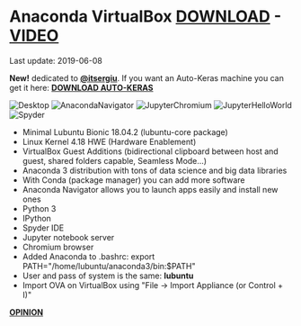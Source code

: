 # Anaconda VirtualBox [DOWNLOAD](https://github.com/Virtual-Machines/Anaconda-VirtualBox/releases/download/latest/Anaconda.ova) - [VIDEO](https://www.youtube.com/watch?v=LUWFLP3j8Uw)

Last update: 2019-06-08

**New!** dedicated to [**@itsergiu**](https://github.com/itsergiu). If you want an Auto-Keras machine you can get it here: [**DOWNLOAD AUTO-KERAS**](https://github.com/Virtual-Machines/Anaconda-VirtualBox/releases/download/latest/Autokeras.ova)

![Desktop](https://raw.githubusercontent.com/Virtual-Machines/Anaconda-VirtualBox/master/desktop.png)
![AnacondaNavigator](https://raw.githubusercontent.com/Virtual-Machines/Anaconda-VirtualBox/master/navigator.png)
![JupyterChromium](https://raw.githubusercontent.com/Virtual-Machines/Anaconda-VirtualBox/master/jupyterChromium.png)
![JupyterHelloWorld](https://raw.githubusercontent.com/Virtual-Machines/Anaconda-VirtualBox/master/jupyterHelloWorld.png)
![Spyder](https://raw.githubusercontent.com/Virtual-Machines/Anaconda-VirtualBox/master/spyder.png)

- Minimal Lubuntu Bionic 18.04.2 (lubuntu-core package)
- Linux Kernel 4.18 HWE (Hardware Enablement)
- VirtualBox Guest Additions (bidirectional clipboard between host and guest, shared folders capable, Seamless Mode...)
- Anaconda 3 distribution with tons of data science and big data libraries
- With Conda (package manager) you can add more software
- Anaconda Navigator allows you to launch apps easily and install new ones
- Python 3
- IPython
- Spyder IDE
- Jupyter notebook server
- Chromium browser
- Added Anaconda to .bashrc: export PATH="/home/lubuntu/anaconda3/bin:$PATH"
- User and pass of system is the same: **lubuntu**
- Import OVA on VirtualBox using "File -> Import Appliance (or Control + I)"

[**OPINION**](https://github.com/Virtual-Machines/Anaconda-VirtualBox/issues/3)
